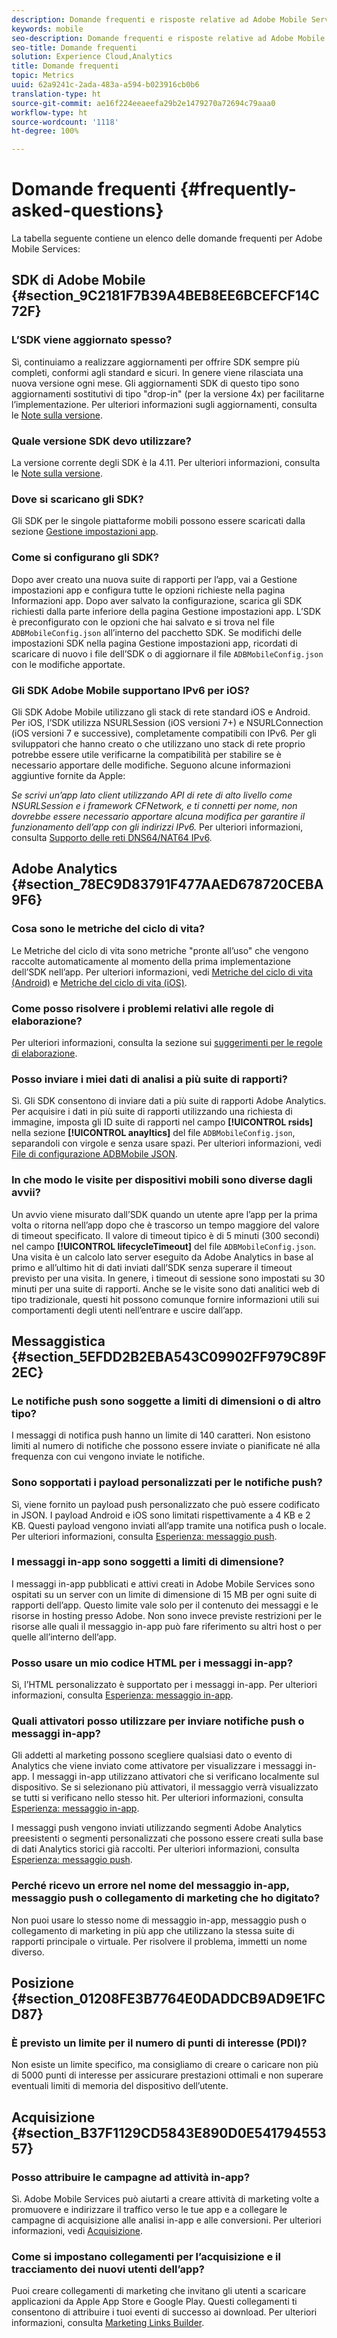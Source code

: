 ```yaml
---
description: Domande frequenti e risposte relative ad Adobe Mobile Services e descrizione generale delle funzioni.
keywords: mobile
seo-description: Domande frequenti e risposte relative ad Adobe Mobile Services e descrizione generale delle funzioni.
seo-title: Domande frequenti
solution: Experience Cloud,Analytics
title: Domande frequenti
topic: Metrics
uuid: 62a9241c-2ada-483a-a594-b023916cb0b6
translation-type: ht
source-git-commit: ae16f224eeaeefa29b2e1479270a72694c79aaa0
workflow-type: ht
source-wordcount: '1118'
ht-degree: 100%

---
```



# Domande frequenti {#frequently-asked-questions}

La tabella seguente contiene un elenco delle domande frequenti per Adobe Mobile Services:

## SDK di Adobe Mobile {#section_9C2181F7B39A4BEB8EE6BCEFCF14C72F}

### L’SDK viene aggiornato spesso?

Sì, continuiamo a realizzare aggiornamenti per offrire SDK sempre più completi, conformi agli standard e sicuri. In genere viene rilasciata una nuova versione ogni mese. Gli aggiornamenti SDK di questo tipo sono aggiornamenti sostitutivi di tipo &quot;drop-in&quot; (per la versione 4x) per facilitarne l’implementazione. Per ulteriori informazioni sugli aggiornamenti, consulta le [Note sulla versione](https://docs.adobe.com/content/help/it-IT/release-notes/experience-cloud/current.html).

### Quale versione SDK devo utilizzare?

La versione corrente degli SDK è la 4.11. Per ulteriori informazioni, consulta le [Note sulla versione](https://docs.adobe.com/content/help/it-IT/release-notes/experience-cloud/current.html).

### Dove si scaricano gli SDK?

Gli SDK per le singole piattaforme mobili possono essere scaricati dalla sezione [Gestione impostazioni app](/help/using/c-manage-app-settings/c-manage-app-settings.md).

### Come si configurano gli SDK?

Dopo aver creato una nuova suite di rapporti per l’app, vai a Gestione impostazioni app e configura tutte le opzioni richieste nella pagina Informazioni app. Dopo aver salvato la configurazione, scarica gli SDK richiesti dalla parte inferiore della pagina Gestione impostazioni app. L’SDK è preconfigurato con le opzioni che hai salvato e si trova nel file `ADBMobileConfig.json` all’interno del pacchetto SDK. Se modifichi delle impostazioni SDK nella pagina Gestione impostazioni app, ricordati di scaricare di nuovo i file dell’SDK o di aggiornare il file `ADBMobileConfig.json` con le modifiche apportate.

### Gli SDK Adobe Mobile supportano IPv6 per iOS?

Gli SDK Adobe Mobile utilizzano gli stack di rete standard iOS e Android. Per iOS, l’SDK utilizza NSURLSession (iOS versioni 7+) e NSURLConnection (iOS versioni 7 e successive), completamente compatibili con IPv6. Per gli sviluppatori che hanno creato o che utilizzano uno stack di rete proprio potrebbe essere utile verificarne la compatibilità per stabilire se è necessario apportare delle modifiche. Seguono alcune informazioni aggiuntive fornite da Apple:

*Se scrivi un’app lato client utilizzando API di rete di alto livello come NSURLSession e i framework CFNetwork, e ti connetti per nome, non dovrebbe essere necessario apportare alcuna modifica per garantire il funzionamento dell’app con gli indirizzi IPv6.* Per ulteriori informazioni, consulta [Supporto delle reti DNS64/NAT64 IPv6](https://developer.apple.com/library/content/documentation/NetworkingInternetWeb/Conceptual/NetworkingOverview/UnderstandingandPreparingfortheIPv6Transition/UnderstandingandPreparingfortheIPv6Transition.html#__/apple_ref/doc/uid/TP40010220-CH213-SW1).


## Adobe Analytics {#section_78EC9D83791F477AAED678720CEBA9F6}

### Cosa sono le metriche del ciclo di vita?

Le Metriche del ciclo di vita sono metriche &quot;pronte all’uso&quot; che vengono raccolte automaticamente al momento della prima implementazione dell’SDK nell’app. Per ulteriori informazioni, vedi [Metriche del ciclo di vita (Android)](/help/android/metrics.md) e [Metriche del ciclo di vita (iOS)](/help/ios/metrics.md).

### Come posso risolvere i problemi relativi alle regole di elaborazione?

Per ulteriori informazioni, consulta la sezione sui [suggerimenti per le regole di elaborazione](https://docs.adobe.com/content/help/it-IT/analytics/admin/admin-tools/processing-rules/processing-rules-tips.html).

### Posso inviare i miei dati di analisi a più suite di rapporti?

Sì. Gli SDK consentono di inviare dati a più suite di rapporti Adobe Analytics. Per acquisire i dati in più suite di rapporti utilizzando una richiesta di immagine, imposta gli ID suite di rapporti nel campo **[!UICONTROL rsids]** nella sezione **[!UICONTROL anayltics]** del file `ADBMobileConfig.json`, separandoli con virgole e senza usare spazi. Per ulteriori informazioni, vedi [File di configurazione ADBMobile JSON](/help/ios/configuration/json-config/json-config.md).

### In che modo le visite per dispositivi mobili sono diverse dagli avvii?

Un avvio viene misurato dall’SDK quando un utente apre l’app per la prima volta o ritorna nell’app dopo che è trascorso un tempo maggiore del valore di timeout specificato. Il valore di timeout tipico è di 5 minuti (300 secondi) nel campo **[!UICONTROL lifecycleTimeout]** del file `ADBMobileConfig.json`. Una visita è un calcolo lato server eseguito da Adobe Analytics in base al primo e all’ultimo hit di dati inviati dall’SDK senza superare il timeout previsto per una visita. In genere, i timeout di sessione sono impostati su 30 minuti per una suite di rapporti. Anche se le visite sono dati analitici web di tipo tradizionale, questi hit possono comunque fornire informazioni utili sui comportamenti degli utenti nell’entrare e uscire dall’app.

## Messaggistica {#section_5EFDD2B2EBA543C09902FF979C89F2EC}

### Le notifiche push sono soggette a limiti di dimensioni o di altro tipo?

I messaggi di notifica push hanno un limite di 140 caratteri. Non esistono limiti al numero di notifiche che possono essere inviate o pianificate né alla frequenza con cui vengono inviate le notifiche.

### Sono sopportati i payload personalizzati per le notifiche push?

Sì, viene fornito un payload push personalizzato che può essere codificato in JSON. I payload Android e iOS sono limitati rispettivamente a 4 KB e 2 KB. Questi payload vengono inviati all’app tramite una notifica push o locale. Per ulteriori informazioni, consulta [Esperienza: messaggio push](/help/using/in-app-messaging/t-create-push-message/c-experience-push-message.md).

### I messaggi in-app sono soggetti a limiti di dimensione?

I messaggi in-app pubblicati e attivi creati in Adobe Mobile Services sono ospitati su un server con un limite di dimensione di 15 MB per ogni suite di rapporti dell’app. Questo limite vale solo per il contenuto dei messaggi e le risorse in hosting presso Adobe. Non sono invece previste restrizioni per le risorse alle quali il messaggio in-app può fare riferimento su altri host o per quelle all’interno dell’app.

### Posso usare un mio codice HTML per i messaggi in-app?

Sì, l’HTML personalizzato è supportato per i messaggi in-app. Per ulteriori informazioni, consulta [Esperienza: messaggio in-app](/help/using/in-app-messaging/t-in-app-message/c-experience-in-app-message.md).

### Quali attivatori posso utilizzare per inviare notifiche push o messaggi in-app?

Gli addetti al marketing possono scegliere qualsiasi dato o evento di Analytics che viene inviato come attivatore per visualizzare i messaggi in-app. I messaggi in-app utilizzano attivatori che si verificano localmente sul dispositivo. Se si selezionano più attivatori, il messaggio verrà visualizzato se tutti si verificano nello stesso hit. Per ulteriori informazioni, consulta [Esperienza: messaggio in-app](/help/using/in-app-messaging/t-in-app-message/c-experience-in-app-message.md).

I messaggi push vengono inviati utilizzando segmenti Adobe Analytics preesistenti o segmenti personalizzati che possono essere creati sulla base di dati Analytics storici già raccolti. Per ulteriori informazioni, consulta [Esperienza: messaggio push](/help/using/in-app-messaging/t-create-push-message/c-experience-push-message.md).

### Perché ricevo un errore nel nome del messaggio in-app, messaggio push o collegamento di marketing che ho digitato?

Non puoi usare lo stesso nome di messaggio in-app, messaggio push o collegamento di marketing in più app che utilizzano la stessa suite di rapporti principale o virtuale. Per risolvere il problema, immetti un nome diverso.

## Posizione {#section_01208FE3B7764E0DADDCB9AD9E1FCD87}

### È previsto un limite per il numero di punti di interesse (PDI)?

Non esiste un limite specifico, ma consigliamo di creare o caricare non più di 5000 punti di interesse per assicurare prestazioni ottimali e non superare eventuali limiti di memoria del dispositivo dell’utente.

## Acquisizione {#section_B37F1129CD5843E890D0E54179455357}

### Posso attribuire le campagne ad attività in-app?

Sì.  Adobe Mobile Services può aiutarti a creare attività di marketing volte a promuovere e indirizzare il traffico verso le tue app e a collegare le campagne di acquisizione alle analisi in-app e alle conversioni. Per ulteriori informazioni, vedi [Acquisizione](/help/using/acquisition-main/acquisition-main.md).

### Come si impostano collegamenti per l’acquisizione e il tracciamento dei nuovi utenti dell’app?

Puoi creare collegamenti di marketing che invitano gli utenti a scaricare applicazioni da Apple App Store e Google Play. Questi collegamenti ti consentono di attribuire i tuoi eventi di successo ai download. Per ulteriori informazioni, consulta [Marketing Links Builder](/help/using/acquisition-main/c-marketing-links-builder/c-marketing-links-builder.md).